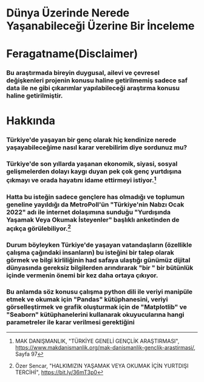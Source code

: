 # Dünya Üzerinde Nerede Yaşanabileceği Üzerine Bir İnceleme 

# Feragatname(Disclaimer)
### Bu araştırmada bireyin duygusal, ailevi ve çevresel değişkenleri projenin konusu haline getirilmemiş sadece saf data ile ne gibi çıkarımlar yapılabileceği araştırma konusu haline getirilmiştir.
# Hakkında

### Türkiye'de yaşayan bir genç olarak hiç kendinize nerede yaşayabileceğime nasıl karar verebilirim diye sordunuz mu?  
### Türkiye'de son yıllarda yaşanan ekonomik, siyasi, sosyal gelişmelerden dolayı kaygı duyan pek çok genç yurtdışına çıkmayı ve orada hayatını idame ettirmeyi istiyor.[^1]
### Hatta bu isteğin sadece gençlere has olmadığı ve toplumun geneline yayıldığı da MetroPoll'ün "Türkiye'nin Nabzı Ocak 2022" adı ile internet dolaşımına sunduğu "Yurdışında Yaşamak Veya Okumak İsteyenler" başlıklı anketinden de açıkça görülebiliyor.[^2]
### Durum böyleyken Türkiye'de yaşayan vatandaşların (özellikle çalışma çağındaki insanların) bu isteğini bir talep olarak görmek ve bilgi kirliliğinin had safaya ulaştığı günümüz dijital dünyasında gereksiz bilgilerden arındırarak "bir " bir bütünlük içinde vermenin önemi bir kez daha ortaya çıkıyor.
### Bu anlamda söz konusu çalışma python dili ile veriyi manipüle etmek ve okumak için "Pandas" kütüphanesini, veriyi görselleştirmek ve grafik oluşturmak için de "Matplotlib" ve "Seaborn" kütüphanelerini kullanarak okuyucularına hangi parametreler ile karar verilmesi gerektiğini

















[^1]: MAK DANIŞMANLIK, "TÜRKİYE GENELİ GENÇLİK ARAŞTIRMASI", https://www.makdanismanlik.org/mak-danismanlik-genclik-arastirmasi/, Sayfa 97
[^2]: Özer Sencar, "HALKIMIZIN YAŞAMAK VEYA OKUMAK İÇİN YURTDIŞI TERCİHİ", https://bit.ly/36mT3p0
